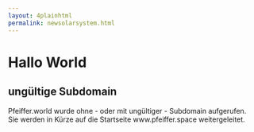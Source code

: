 ```yaml
---
layout: 4plainhtml
permalink: newsolarsystem.html
---
```


<style> body { margin: 0; } </style>
  <link rel="stylesheet" href="https://pfeiffer.world/assets/css/style.css">
  <meta http-equiv="refresh" content="945; URL=https://www.pfeiffer.world/">
  <meta http-equiv="cache-control" content="no-cache, no-store, must-revalidate" />
  <meta http-equiv="pragma" content="no-cache" />
  <meta http-equiv="expires" content="0" />
  <script src="https://pfeiffer.world/assets/threejs/three.js"></script>
  <script src='https://pfeiffer.world/assets/threejs/OrbitControls.js'></script>
  <script src="https://pfeiffer.world/assets/threejs/TrackballControls.js"></script>
  <script src="https://pfeiffer.world/assets/threejs/three-globe.js"></script>
  <script src="https://pfeiffer.world/assets/threejs/three-globe.js"></script>
<meta name="theme-color" content="#000000">
</head>

<body>
  <div id="globeViz"></div>
<script> const p2r = "solarsystem"; </script>
<script src="https://pfeiffer.world/js/config.js"></script>
<script src="https://pfeiffer.world/js/script.js"></script>
<noscript>
<h1>Hallo World</h1>
<h2>ung&uuml;ltige Subdomain</h2>
Pfeiffer.world wurde ohne - oder mit ung&uuml;ltiger - Subdomain aufgerufen. <br/>
Sie werden in K&uuml;rze auf die Startseite www.pfeiffer.space weitergeleitet.
</noscript>
</body>
